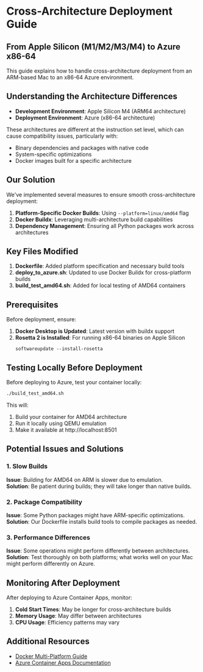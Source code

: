 # Cross-Architecture Deployment Guide
## From Apple Silicon (M1/M2/M3/M4) to Azure x86-64

This guide explains how to handle cross-architecture deployment from an ARM-based Mac to an x86-64 Azure environment.

## Understanding the Architecture Differences

- **Development Environment**: Apple Silicon M4 (ARM64 architecture)
- **Deployment Environment**: Azure (x86-64 architecture)

These architectures are different at the instruction set level, which can cause compatibility issues, particularly with:
- Binary dependencies and packages with native code
- System-specific optimizations
- Docker images built for a specific architecture

## Our Solution

We've implemented several measures to ensure smooth cross-architecture deployment:

1. **Platform-Specific Docker Builds**: Using `--platform=linux/amd64` flag
2. **Docker Buildx**: Leveraging multi-architecture build capabilities
3. **Dependency Management**: Ensuring all Python packages work across architectures

## Key Files Modified

1. **Dockerfile**: Added platform specification and necessary build tools
2. **deploy_to_azure.sh**: Updated to use Docker Buildx for cross-platform builds
3. **build_test_amd64.sh**: Added for local testing of AMD64 containers

## Prerequisites

Before deployment, ensure:

1. **Docker Desktop is Updated**: Latest version with buildx support
2. **Rosetta 2 is Installed**: For running x86-64 binaries on Apple Silicon
   ```
   softwareupdate --install-rosetta
   ```

## Testing Locally Before Deployment

Before deploying to Azure, test your container locally:

```bash
./build_test_amd64.sh
```

This will:
1. Build your container for AMD64 architecture
2. Run it locally using QEMU emulation
3. Make it available at http://localhost:8501

## Potential Issues and Solutions

### 1. Slow Builds

**Issue**: Building for AMD64 on ARM is slower due to emulation.  
**Solution**: Be patient during builds; they will take longer than native builds.

### 2. Package Compatibility

**Issue**: Some Python packages might have ARM-specific optimizations.  
**Solution**: Our Dockerfile installs build tools to compile packages as needed.

### 3. Performance Differences

**Issue**: Some operations might perform differently between architectures.  
**Solution**: Test thoroughly on both platforms; what works well on your Mac might perform differently on Azure.

## Monitoring After Deployment

After deploying to Azure Container Apps, monitor:

1. **Cold Start Times**: May be longer for cross-architecture builds
2. **Memory Usage**: May differ between architectures
3. **CPU Usage**: Efficiency patterns may vary

## Additional Resources

- [Docker Multi-Platform Guide](https://docs.docker.com/build/building/multi-platform/)
- [Azure Container Apps Documentation](https://learn.microsoft.com/en-us/azure/container-apps/)
